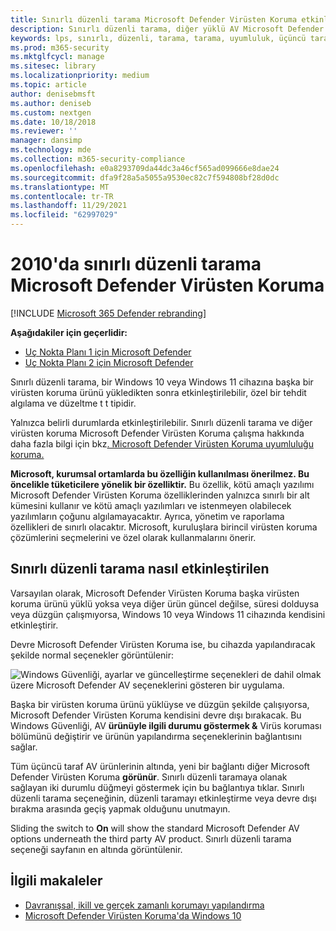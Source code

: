 ```yaml
---
title: Sınırlı düzenli tarama Microsoft Defender Virüsten Koruma etkinleştirme
description: Sınırlı düzenli tarama, diğer yüklü AV Microsoft Defender Virüsten Koruma yanı sıra belirli aralıklarla taramayı da kullanmanızı sağlar
keywords: lps, sınırlı, düzenli, tarama, tarama, uyumluluk, üçüncü taraf, diğer av, devre dışı
ms.prod: m365-security
ms.mktglfcycl: manage
ms.sitesec: library
ms.localizationpriority: medium
ms.topic: article
author: denisebmsft
ms.author: deniseb
ms.custom: nextgen
ms.date: 10/18/2018
ms.reviewer: ''
manager: dansimp
ms.technology: mde
ms.collection: m365-security-compliance
ms.openlocfilehash: e0a8293709da44dc3a46cf565ad099666e8dae24
ms.sourcegitcommit: dfa9f28a5a5055a9530ec82c7f594808bf28d0dc
ms.translationtype: MT
ms.contentlocale: tr-TR
ms.lasthandoff: 11/29/2021
ms.locfileid: "62997029"
---
```

# <a name="use-limited-periodic-scanning-in-microsoft-defender-antivirus"></a>2010'da sınırlı düzenli tarama Microsoft Defender Virüsten Koruma

[!INCLUDE [Microsoft 365 Defender rebranding](../../includes/microsoft-defender.md)]


**Aşağıdakiler için geçerlidir:**

- [Uç Nokta Planı 1 için Microsoft Defender](https://go.microsoft.com/fwlink/p/?linkid=2154037)
- [Uç Nokta Planı 2 için Microsoft Defender](https://go.microsoft.com/fwlink/p/?linkid=2154037)

Sınırlı düzenli tarama, bir Windows 10 veya Windows 11 cihazına başka bir virüsten koruma ürünü yükledikten sonra etkinleştirilebilir, özel bir tehdit algılama ve düzeltme t t tipidir.

Yalnızca belirli durumlarda etkinleştirilebilir. Sınırlı düzenli tarama ve diğer virüsten koruma Microsoft Defender Virüsten Koruma çalışma hakkında daha fazla bilgi için bkz[. Microsoft Defender Virüsten Koruma uyumluluğu koruma.](microsoft-defender-antivirus-compatibility.md)

**Microsoft, kurumsal ortamlarda bu özelliğin kullanılması önerilmez. Bu öncelikle tüketicilere yönelik bir özelliktir.** Bu özellik, kötü amaçlı yazılımı Microsoft Defender Virüsten Koruma özelliklerinden yalnızca sınırlı bir alt kümesini kullanır ve kötü amaçlı yazılımları ve istenmeyen olabilecek yazılımların çoğunu algılamayacaktır. Ayrıca, yönetim ve raporlama özellikleri de sınırlı olacaktır. Microsoft, kuruluşlara birincil virüsten koruma çözümlerini seçmelerini ve özel olarak kullanmalarını önerir.

## <a name="how-to-enable-limited-periodic-scanning"></a>Sınırlı düzenli tarama nasıl etkinleştirilen

Varsayılan olarak, Microsoft Defender Virüsten Koruma başka virüsten koruma ürünü yüklü yoksa veya diğer ürün güncel değilse, süresi dolduysa veya düzgün çalışmıyorsa, Windows 10 veya Windows 11 cihazında kendisini etkinleştirir.

Devre Microsoft Defender Virüsten Koruma ise, bu cihazda yapılandıracak şekilde normal seçenekler görüntülenir:

![Windows Güvenliği, ayarlar ve güncelleştirme seçenekleri de dahil olmak üzere Microsoft Defender AV seçeneklerini gösteren bir uygulama.](images/vtp-wdav.png)

Başka bir virüsten koruma ürünü yüklüyse ve düzgün şekilde çalışıyorsa, Microsoft Defender Virüsten Koruma kendisini devre dışı bırakacak. Bu Windows Güvenliği, AV **ürünüyle ilgili durumu göstermek &** Virüs koruması bölümünü değiştirir ve ürünün yapılandırma seçeneklerinin bağlantısını sağlar.

Tüm üçüncü taraf AV ürünlerinin altında, yeni bir bağlantı diğer Microsoft Defender Virüsten Koruma **görünür**. Sınırlı düzenli taramaya olanak sağlayan iki durumlu düğmeyi göstermek için bu bağlantıya tıklar. Sınırlı düzenli tarama seçeneğinin, düzenli taramayı etkinleştirme veya devre dışı bırakma arasında geçiş yapmak olduğunu unutmayın. 

Sliding the switch to **On** will show the standard Microsoft Defender AV options underneath the third party AV product. Sınırlı düzenli tarama seçeneği sayfanın en altında görüntülenir.

## <a name="related-articles"></a>İlgili makaleler

- [Davranışsal, ikill ve gerçek zamanlı korumayı yapılandırma](configure-protection-features-microsoft-defender-antivirus.md)
- [Microsoft Defender Virüsten Koruma'da Windows 10](microsoft-defender-antivirus-in-windows-10.md)